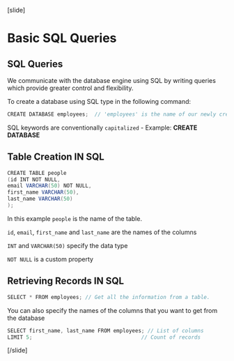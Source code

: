 [slide]

# Basic SQL Queries

## SQL Queries

We communicate with the database engine using SQL by writing queries which provide greater control and flexibility.

To create a database using SQL type in the following command:

```Java
CREATE DATABASE employees;  // 'employees' is the name of our newly created database.
```

SQL keywords are conventionally `capitalized` - Example: **CREATE DATABASE**

## Table Creation IN SQL

```Java
CREATE TABLE people
(id INT NOT NULL,
email VARCHAR(50) NOT NULL,
first_name VARCHAR(50),
last_name VARCHAR(50)
);
```

In this example `people` is the name of the table.

`id`, `email`, `first_name` and `last_name` are the names of the columns

`INT` and `VARCHAR(50)` specify the data type

`NOT NULL` is a custom property

## Retrieving Records IN SQL

```Java
SELECT * FROM employees; // Get all the information from a table.
```

You can also specify the names of the columns that you want to get from the database

```Java
SELECT first_name, last_name FROM employees; // List of columns
LIMIT 5;                                   // Count of records
```

[/slide]
